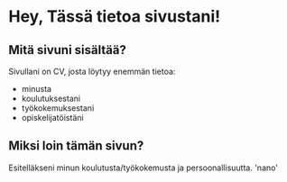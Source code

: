 # Hey, Tässä tietoa sivustani!
## Mitä sivuni sisältää?
Sivullani on CV, josta löytyy enemmän tietoa:
- minusta
- koulutuksestani
- työkokemuksestani
- opiskelijatöistäni

## Miksi loin tämän sivun?
Esitelläkseni minun koulutusta/työkokemusta ja persoonallisuutta. 
'nano'
